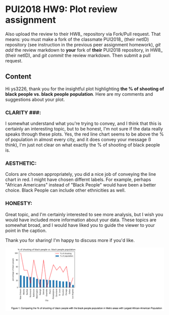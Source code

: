 # PUI2018 HW9: Plot review assignment #

Also upload the review to their HW8_<netID> repository via Fork/Pull request. That means: you must make a fork of the classmate PUI2018_<netID> (their netID) repository (see instruction in the previous peer assignment homework), *git add* the review markdown to **your** fork of **their** PUI2018 repository, in HW8_<netID> (their netID), and *git commit* the review markdown. Then submit a pull request. 

## Content ##

Hi ys3226, thank you for the insightful plot highlighting **the % of shooting of black people vs. black people population**. Here are my comments and suggestions about your plot.  

### CLARITY ###:  

I somewhat understand what you're trying to convey, and I think that this is certainly an interesting topic, but to be honest, I'm not sure if the data really speaks through these plots. Yes, the red line chart seems to be above the % of population in almost every city, and it does convey your message (I think), I'm just not clear on what exactly the % of shooting of black people is. 

### AESTHETIC: ###

Colors are chosen appropriately, you did a nice job of conveying the line chart in red. I might have chosen differnt labels. For example, perhaps "African Americans" instead of "Black People" would have been a better choice. Black People can include other ethnicities as well. 

### HONESTY: ###

Great topic, and I'm certainly interested to see more analysis, but I wish you would have included more information about your data. These topics are somewhat broad, and I would have liked you to guide the viewer to your point in the caption.

Thank you for sharing! I'm happy to discuss more if you'd like.



![Alt text](../HW9_mb6203/Figure1_ys3226.png)
